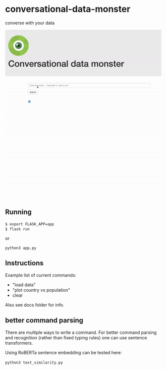 # conversational-data-monster

converse with your data

![demo_video](static/demo/conversational_data_monster.gif)

<!--## Installation

Requirements:
```
npm install
```-->


## Running

```
$ export FLASK_APP=app
$ flask run
```
or
```
python3 app.py
```

## Instructions

Example list of current commands:

- "load data"
- "plot country vs population"
- clear


Also see docs folder for info.


## better command parsing

There are multiple ways to write a command. For better command parsing and recognition (rather than fixed typing rules) one can use sentence transformers.

Using RoBERTa sentence embedding can be tested here:

`python3 text_similarity.py `
